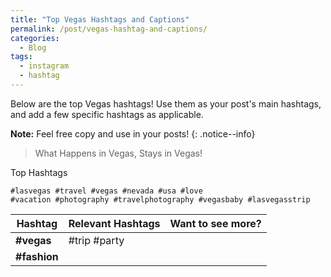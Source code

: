 ```yaml
---
title: "Top Vegas Hashtags and Captions"
permalink: /post/vegas-hashtag-and-captions/
categories:
  - Blog
tags:
  - instagram
  - hashtag
---
```


Below are the top Vegas hashtags! Use them as your post's main hashtags, and add a few specific hashtags as applicable.

**Note:** Feel free copy and use in your posts! 
{: .notice--info}

> What Happens in Vegas, Stays in Vegas!

Top Hashtags
```
#lasvegas #travel #vegas #nevada #usa #love
#vacation #photography #travelphotography #vegasbaby #lasvegasstrip
```


| Hashtag              | Relevant Hashtags | Want to see more? |
|----------------------|-------------------|-------------------|
| **#vegas**           | #trip #party      |                   |
| **#fashion**         |                   |                   |
